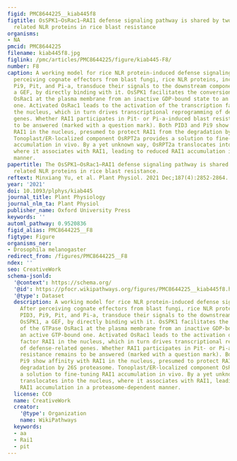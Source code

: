 ```yaml
---
figid: PMC8644225__kiab445f8
figtitle: OsSPK1–OsRac1–RAI1 defense signaling pathway is shared by two distantly
  related NLR proteins in rice blast resistance
organisms:
- NA
pmcid: PMC8644225
filename: kiab445f8.jpg
figlink: /pmc/articles/PMC8644225/figure/kiab445-F8/
number: F8
caption: A working model for rice NLR protein-induced defense signaling pathway. After
  perceiving cognate effectors from blast fungi, rice NLR proteins, including PID3,
  Pi9, Pit, and Pi-a, transduce their signals to the downstream component OsSPK1,
  a GEF, by directly binding with it. OsSPK1 facilitates the conversion of the GTPase
  OsRac1 at the plasma membrane from an inactive GDP-bound state to an active GTP-bound
  one. Activated OsRac1 leads to the activation of the transcription factor RAI1 in
  the nucleus, which in turn drives transcriptional reprogramming of defense-related
  genes. Whether RAI1 participates in Pit- or Pi-a-induced blast resistance remains
  to be answered (marked with a question mark). Both PID3 and Pi9 show affinity with
  RAI1 in the nucleus, presumed to protect RAI1 from the degradation by 26S proteasome.
  Tonoplast/ER-localized component OsRPT2a provides a solution to fine-tuning RAI1
  accumulation in vivo. By a yet unknown way, OsRPT2a translocates into the nucleus,
  where it associates with RAI1, leading to reduced RAI1 accumulation in a proteasome-dependent
  manner.
papertitle: The OsSPK1–OsRac1–RAI1 defense signaling pathway is shared by two distantly
  related NLR proteins in rice blast resistance.
reftext: Minxiang Yu, et al. Plant Physiol. 2021 Dec;187(4):2852-2864.
year: '2021'
doi: 10.1093/plphys/kiab445
journal_title: Plant Physiology
journal_nlm_ta: Plant Physiol
publisher_name: Oxford University Press
keywords: ''
automl_pathway: 0.9520836
figid_alias: PMC8644225__F8
figtype: Figure
organisms_ner:
- Drosophila melanogaster
redirect_from: /figures/PMC8644225__F8
ndex: ''
seo: CreativeWork
schema-jsonld:
  '@context': https://schema.org/
  '@id': https://pfocr.wikipathways.org/figures/PMC8644225__kiab445f8.html
  '@type': Dataset
  description: A working model for rice NLR protein-induced defense signaling pathway.
    After perceiving cognate effectors from blast fungi, rice NLR proteins, including
    PID3, Pi9, Pit, and Pi-a, transduce their signals to the downstream component
    OsSPK1, a GEF, by directly binding with it. OsSPK1 facilitates the conversion
    of the GTPase OsRac1 at the plasma membrane from an inactive GDP-bound state to
    an active GTP-bound one. Activated OsRac1 leads to the activation of the transcription
    factor RAI1 in the nucleus, which in turn drives transcriptional reprogramming
    of defense-related genes. Whether RAI1 participates in Pit- or Pi-a-induced blast
    resistance remains to be answered (marked with a question mark). Both PID3 and
    Pi9 show affinity with RAI1 in the nucleus, presumed to protect RAI1 from the
    degradation by 26S proteasome. Tonoplast/ER-localized component OsRPT2a provides
    a solution to fine-tuning RAI1 accumulation in vivo. By a yet unknown way, OsRPT2a
    translocates into the nucleus, where it associates with RAI1, leading to reduced
    RAI1 accumulation in a proteasome-dependent manner.
  license: CC0
  name: CreativeWork
  creator:
    '@type': Organization
    name: WikiPathways
  keywords:
  - aa
  - Rai1
  - pit
---
```

